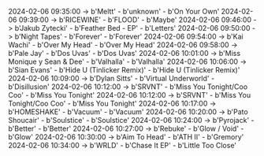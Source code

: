 2024-02-06 09:35:00 -> b'Meltt' - b'unknown' - b'On Your Own'
2024-02-06 09:39:00 -> b'RICEWINE' - b'FLOOD' - b'Maybe'
2024-02-06 09:46:00 -> b'Jakub Zytecki' - b'Feather Bed - EP' - b'Letters'
2024-02-06 09:50:00 -> b'Night Tapes' - b'Forever' - b'Forever'
2024-02-06 09:54:00 -> b'Kai Wachi' - b'Over My Head' - b'Over My Head'
2024-02-06 09:58:00 -> b'Pale Jay' - b'Dos Uvas' - b'Dos Uvas'
2024-02-06 10:01:00 -> b'Miss Monique y Sean & Dee' - b'Valhalla' - b'Valhalla'
2024-02-06 10:06:00 -> b'Sian Evans' - b'Hide U (Tinlicker Remix)' - b'Hide U (Tinlicker Remix)'
2024-02-06 10:09:00 -> b'Dylan Sitts' - b'Virtual Underworld' - b'Disillusion'
2024-02-06 10:12:00 -> b'SRVNT' - b'Miss You Tonight/Coo Coo' - b'Miss You Tonight'
2024-02-06 10:12:00 -> b'SRVNT' - b'Miss You Tonight/Coo Coo' - b'Miss You Tonight'
2024-02-06 10:17:00 -> b'HOMESHAKE' - b'Vacuum' - b'Vacuum'
2024-02-06 10:20:00 -> b'Pato Shoucair' - b'Soulstice' - b'Soulstice'
2024-02-06 10:24:00 -> b'Pyrojack' - b'Better' - b'Better'
2024-02-06 10:27:00 -> b'Rebuke' - b'Glow / Void' - b'Glow'
2024-02-06 10:30:00 -> b'Aim To Head' - b'ATH II' - b'Gremory'
2024-02-06 10:34:00 -> b'WRLD' - b'Chase It EP' - b'Little Too Close'

